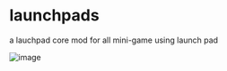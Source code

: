 # launchpads
a lauchpad core mod for all mini-game using launch pad

![image](https://user-images.githubusercontent.com/83219809/235368705-f5bc6d0a-1e1b-4201-9c99-0c4e1d91f674.png)
